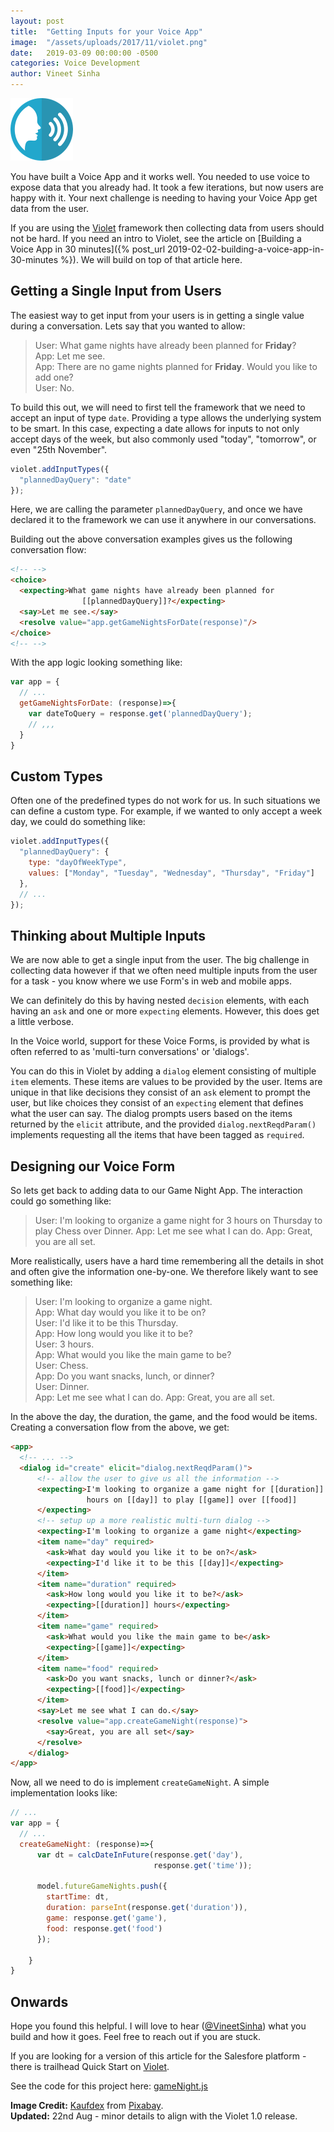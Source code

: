 ```yaml
---
layout: post
title:  "Getting Inputs for your Voice App"
image:  "/assets/uploads/2017/11/violet.png"
date:   2019-03-09 00:00:00 -0500
categories: Voice Development
author: Vineet Sinha
---
```

<img src="/assets/uploads/2019/03/speech-icon-2797263_200.png" alt="speak " width="100"/>

You have built a Voice App and it works well. You needed to use voice to expose data that you already had. It took a few iterations, but now users are happy with it. Your next challenge is needing to having your Voice App get data from the user.

If you are using the [Violet](https://helloviolet.ai/) framework then collecting data from users should not be hard. If you need an intro to Violet, see the article on [Building a Voice App in 30 minutes]({% post_url 2019-02-02-building-a-voice-app-in-30-minutes %}). We will build on top of that article here.<!--more-->


## Getting a Single Input from Users

The easiest way to get input from your users is in getting a single value during a conversation. Lets say that you wanted to allow:

> User: What game nights have already been planned for **Friday**?  
> App: Let me see.  
> App: There are no game nights planned for **Friday**. Would you like to add one?  
> User: No.

To build this out, we will need to first tell the framework that we need to accept an input of type `date`. Providing a type allows the underlying system to be smart. In this case, expecting a date allows for inputs to not only accept days of the week, but also commonly used "today", "tomorrow", or even "25th November".

```javascript
violet.addInputTypes({
  "plannedDayQuery": "date"
});
```

Here, we are calling the parameter `plannedDayQuery`, and once we have declared it to the framework we can use it anywhere in our conversations.

Building out the above conversation examples gives us the following conversation flow:

```html
<!-- -->
<choice>
  <expecting>What game nights have already been planned for
                [[plannedDayQuery]]?</expecting>
  <say>Let me see.</say>
  <resolve value="app.getGameNightsForDate(response)"/>
</choice>
<!-- -->
```

With the app logic looking something like:

```javascript
var app = {
  // ...
  getGameNightsForDate: (response)=>{
    var dateToQuery = response.get('plannedDayQuery');
    // ,,,
  }
}
```

## Custom Types

Often one of the predefined types do not work for us. In such situations we can define a custom type. For example, if we wanted to only accept a week day, we could do something like:

```javascript
violet.addInputTypes({
  "plannedDayQuery": {
    type: "dayOfWeekType",
    values: ["Monday", "Tuesday", "Wednesday", "Thursday", "Friday"]
  },
  // ...
});
```

## Thinking about Multiple Inputs

We are now able to get a single input from the user. The big challenge in collecting data however if that we often need multiple inputs from the user for a task - you know where we use Form's in web and mobile apps.

We can definitely do this by having nested `decision` elements, with each having an `ask` and one or more `expecting` elements. However, this does get a little verbose.

In the Voice world, support for these Voice Forms, is provided by what is often referred to as 'multi-turn conversations' or 'dialogs'.

You can do this in Violet by adding a `dialog` element  consisting of multiple `item` elements. These items are values to be provided by the user. Items are unique in that like decisions they consist of an `ask` element to prompt the user, but like choices they consist of an `expecting` element that defines what the user can say. The dialog prompts users based on the items returned by the `elicit` attribute, and the provided `dialog.nextReqdParam()` implements requesting all the items that have been tagged as `required`.

## Designing our Voice Form

So lets get back to adding data to our Game Night App. The interaction could go something like:

> User: I'm looking to organize a game night for 3 hours on Thursday to play Chess over Dinner.
> App: Let me see what I can do.
> App: Great, you are all set.

More realistically, users have a hard time remembering all the details in shot and often give the information one-by-one. We therefore likely want to see something like:

> User: I'm looking to organize a game night.  
> App: What day would you like it to be on?  
> User: I'd like it to be this Thursday.  
> App: How long would you like it to be?  
> User: 3 hours.  
> App: What would you like the main game to be?  
> User: Chess.  
> App: Do you want snacks, lunch, or dinner?  
> User: Dinner.  
> App: Let me see what I can do.
> App: Great, you are all set.

In the above the day, the duration, the game, and the food would be items. Creating a conversation flow from the above, we get:

```html
<app>
  <!-- ... -->
  <dialog id="create" elicit="dialog.nextReqdParam()">
      <!-- allow the user to give us all the information -->
      <expecting>I'm looking to organize a game night for [[duration]]
                 hours on [[day]] to play [[game]] over [[food]]
      </expecting>
      <!-- setup up a more realistic multi-turn dialog -->
      <expecting>I'm looking to organize a game night</expecting>
      <item name="day" required>
        <ask>What day would you like it to be on?</ask>
        <expecting>I'd like it to be this [[day]]</expecting>
      </item>
      <item name="duration" required>
        <ask>How long would you like it to be?</ask>
        <expecting>[[duration]] hours</expecting>
      </item>
      <item name="game" required>
        <ask>What would you like the main game to be</ask>
        <expecting>[[game]]</expecting>
      </item>
      <item name="food" required>
        <ask>Do you want snacks, lunch or dinner?</ask>
        <expecting>[[food]]</expecting>
      </item>
      <say>Let me see what I can do.</say>
      <resolve value="app.createGameNight(response)">
        <say>Great, you are all set</say>
      </resolve>
    </dialog>
</app>
```

Now, all we need to do is implement `createGameNight`. A simple implementation looks like:

```javascript
// ...
var app = {
  // ...
  createGameNight: (response)=>{
      var dt = calcDateInFuture(response.get('day'),
                                response.get('time'));

      model.futureGameNights.push({
        startTime: dt,
        duration: parseInt(response.get('duration')),
        game: response.get('game'),
        food: response.get('food')
      });

    }
}
```

## Onwards

Hope you found this helpful. I will love to hear ([@VineetSinha](https://twitter.com/VineetSinha)) what you build and how it goes. Feel free to reach out if you are stuck.

If you are looking for a version of this article for the Salesfore platform - there is trailhead Quick Start on [Violet](https://trailhead.salesforce.com/en/content/learn/projects/quickstart-violet).

See the code for this project here: [gameNight.js](https://github.com/vineet-sinha/violet-trailhead/blob/master/gameNight.js)

**Image Credit:** [Kaufdex](https://pixabay.com/users/Kaufdex-2137215/) from [Pixabay](https://pixabay.com/).  
**Updated:** 22nd Aug - minor details to align with the Violet 1.0 release.
